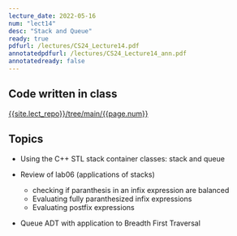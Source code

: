 ```yaml
---
lecture_date: 2022-05-16
num: "lect14"
desc: "Stack and Queue"
ready: true
pdfurl: /lectures/CS24_Lecture14.pdf
annotatedpdfurl: /lectures/CS24_Lecture14_ann.pdf
annotatedready: false
---
```


## Code written in class

[{{site.lect_repo}}/tree/main/{{page.num}}]({{site.lect_repo}}/tree/main/{{page.num}})


## Topics
* Using the C++ STL stack container classes: stack and queue
* Review of lab06 (applications of stacks)
	* checking if paranthesis in an infix expression are balanced
	* Evaluating fully paranthesized infix expressions
	* Evaluating postfix expressions

* Queue ADT with application to Breadth First Traversal